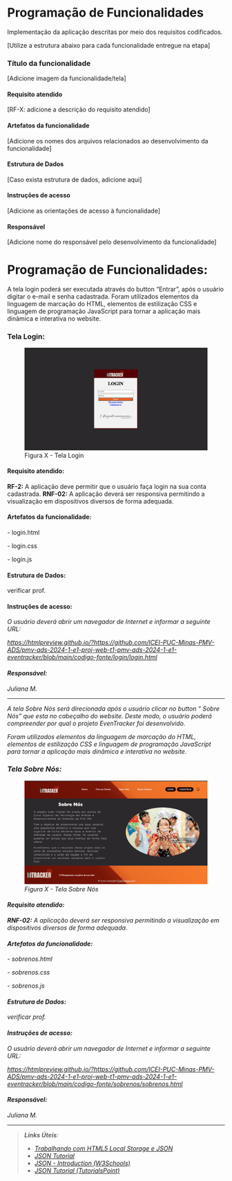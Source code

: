 # Programação de Funcionalidades

Implementação da aplicação descritas por meio dos requisitos codificados. 

[Utilize a estrutura abaixo para cada funcionalidade entregue na etapa]

### Título da funcionalidade

[Adicione imagem da funcionalidade/tela]


#### Requisito atendido

[RF-X: adicione a descrição do requisito atendido]


#### Artefatos da funcionalidade

[Adicione os nomes dos arquivos relacionados ao desenvolvimento da funcionalidade]


#### Estrutura de Dados

[Caso exista estrutura de dados, adicione aqui]


#### Instruções de acesso

[Adicione as orientações de acesso à funcionalidade]


#### Responsável

[Adicione nome do responsável pelo desenvolvimento da funcionalidade]


# Programação de Funcionalidades:

<p> A tela login poderá ser executada através do button “Entrar”, após o usuário digitar o e-mail e senha cadastrada.
 Foram utilizados elementos da linguagem de marcação do HTML, elementos de estilização CSS e linguagem de programação JavaScript para tornar a aplicação mais dinâmica e interativa no website.</p>


### Tela Login:

<figure>
  <img src="img/tela_login.png"> <figcaption> Figura X - Tela Login </figcaption>
</figure>

#### Requisito atendido:

<b>RF-2:</b> A aplicação deve permitir que o usuário faça login na sua conta cadastrada.
<b>RNF-02:</b> A aplicação deverá ser responsiva permitindo a visualização em dispositivos diversos de forma adequada.

#### Artefatos da funcionalidade:
<p>- login.html</p>
<p>- login.css</p>
<p>- login.js</p>

#### Estrutura de Dados:

verificar prof.


#### Instruções de acesso:

<em>O usuário deverá abrir um navegador de Internet e informar a seguinte URL:<em>

https://htmlpreview.github.io/?https://github.com/ICEI-PUC-Minas-PMV-ADS/pmv-ads-2024-1-e1-proj-web-t1-pmv-ads-2024-1-e1-eventracker/blob/main/codigo-fonte/login/login.html

#### Responsável:

<p>Juliana M.</p>

<hr>

<p> A tela Sobre Nós será direcionada após o usuário clicar no  button “ Sobre Nós” que esta no cabeçalho do website. 
 Deste modo, o usuário poderá compreender por qual o projeto EvenTracker foi desenvolvido.</p>
<p> Foram utilizados elementos da linguagem de marcação do HTML, elementos de estilização CSS e linguagem de programação JavaScript para tornar a aplicação mais dinâmica e interativa no website.</p>

 ### Tela Sobre Nós:

<figure>
  <img src="img/tela_sobrenos.png"> <figcaption> Figura X - Tela Sobre Nós </figcaption>
</figure>

#### Requisito atendido:

<b>RNF-02:</b> A aplicação deverá ser responsiva permitindo a visualização em dispositivos diversos de forma adequada.

#### Artefatos da funcionalidade:

<p>- sobrenos.html</p>
<p>- sobrenos.css</p>
<p>- sobrenos.js</p>

#### Estrutura de Dados:

verificar prof.


#### Instruções de acesso:

<em> O usuário deverá abrir um navegador de Internet e informar a seguinte URL:<em>

https://htmlpreview.github.io/?https://github.com/ICEI-PUC-Minas-PMV-ADS/pmv-ads-2024-1-e1-proj-web-t1-pmv-ads-2024-1-e1-eventracker/blob/main/codigo-fonte/sobrenos/sobrenos.html

#### Responsável:

<p>Juliana M.</p>

<hr>

> **Links Úteis**:
> - [Trabalhando com HTML5 Local Storage e JSON](https://www.devmedia.com.br/trabalhando-com-html5-local-storage-e-json/29045)
> - [JSON Tutorial](https://www.w3resource.com/JSON)
> - [JSON - Introduction (W3Schools)](https://www.w3schools.com/js/js_json_intro.asp)
> - [JSON Tutorial (TutorialsPoint)](https://www.tutorialspoint.com/json/index.htm)

